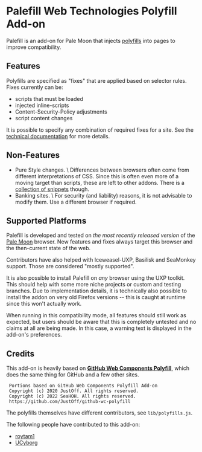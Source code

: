# Palefill Web Technologies Polyfill Add-on

Palefill is an add-on for Pale Moon that injects [polyfills](https://en.wikipedia.org/wiki/Polyfill_(programming))
into pages to improve compatibility.

## Features

Polyfills are specified as "fixes" that are applied based on selector rules. Fixes currently can be:

  * scripts that must be loaded
  * injected inline-scripts
  * Content-Security-Policy adjustments
  * script content changes

It is possible to specify any combination of required fixes for a site. See the [technical documentation](rules.md)
for more details.

## Non-Features

  * Pure Style changes. \\
    Differences between browsers often come from different interpretations of CSS. Since this is often even more of a moving target than scripts, these are left to other addons. There is a [collection of snippets](styles.md) though.
  * Banking sites. \\
    For security (and liability) reasons, it is not advisable to modify them. Use a different browser if required.

## Supported Platforms

Palefill is developed and tested on *the most recently released version* of the [Pale Moon](https://www.palemoon.org/) browser.
New features and fixes always target this browser and the then-current state of the web.

Contributors have also helped with Iceweasel-UXP, Basilisk and SeaMonkey support. Those are considered "mostly supported".

It is also possible to install Palefill on *any* browser using the UXP toolkit. This should help with some more niche
projects or custom and testing branches. Due to implementation details, it is technically also possible to install the
addon on very old Firefox versions -- this is caught at runtime since this won't actually work.

When running in this compatibility mode, all features should still work as expected, but users should be aware that this
is completely untested and no claims at all are being made. In this case, a warning text is displayed in the add-on's preferences.

## Credits

This add-on is heavily based on [**GitHub Web Components Polyfill**](https://github.com/JustOff/github-wc-polyfill),
which does the same thing for GitHub and a few other sites.
```
 Portions based on GitHub Web Components Polyfill Add-on
 Copyright (c) 2020 JustOff. All rights reserved.
 Copyright (c) 2022 SeaHOH. All rights reserved.
 https://github.com/JustOff/github-wc-polyfill
```

The polyfills themselves have different contributors, see `lib/polyfills.js`.

The following people have contributed to this add-on:

  * [roytam1](https://github.com/roytam1)
  * [UCyborg](https://github.com/UCyborg)

